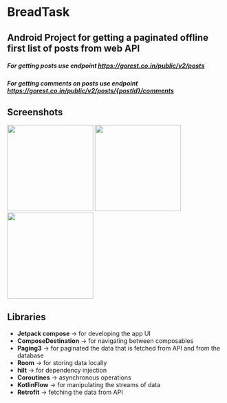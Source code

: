 # BreadTask

## Android Project for getting a paginated offline first list of posts from web API

##### For getting posts use endpoint https://gorest.co.in/public/v2/posts
##### For getting comments on posts use endpoint https://gorest.co.in/public/v2/posts/{postId}/comments

## Screenshots

<img src="https://imgur.com/a8uDDy1.png" width="200">  <img src="https://imgur.com/UPQcOo7.png" width="200">     <img src="https://imgur.com/C85zm0l.png" width="200">


## Libraries 

- <b>Jetpack compose </b>-> for developing the app UI
- <b>ComposeDestination</b> -> for navigating between composables
- <b>Paging3</b> -> for paginated the data that is fetched from API and from the database
- <b>Room</b> -> for storing data locally 
- <b>hilt</b> -> for dependency injection
- <b>Coroutines</b> -> asynchronous operations
- <b>KotlinFlow</b> -> for manipulating the streams of data
- <b>Retrofit</b> -> fetching the data from API
